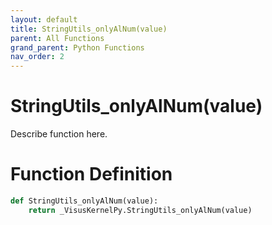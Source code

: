 ```yaml
---
layout: default
title: StringUtils_onlyAlNum(value)
parent: All Functions
grand_parent: Python Functions
nav_order: 2
---
```


# StringUtils_onlyAlNum(value)

Describe function here.

# Function Definition

```python
def StringUtils_onlyAlNum(value):
    return _VisusKernelPy.StringUtils_onlyAlNum(value)
```